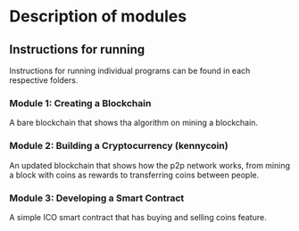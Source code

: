 # Description of modules

## Instructions for running
Instructions for running individual programs can be found in each respective folders.

### Module 1: Creating a Blockchain
A bare blockchain that shows tha algorithm on mining a blockchain.

### Module 2: Building a Cryptocurrency (kennycoin)
An updated blockchain that shows how the p2p network works, from mining a block with coins as rewards to transferring coins between people.

### Module 3: Developing a Smart Contract
A simple ICO smart contract that has buying and selling coins feature.